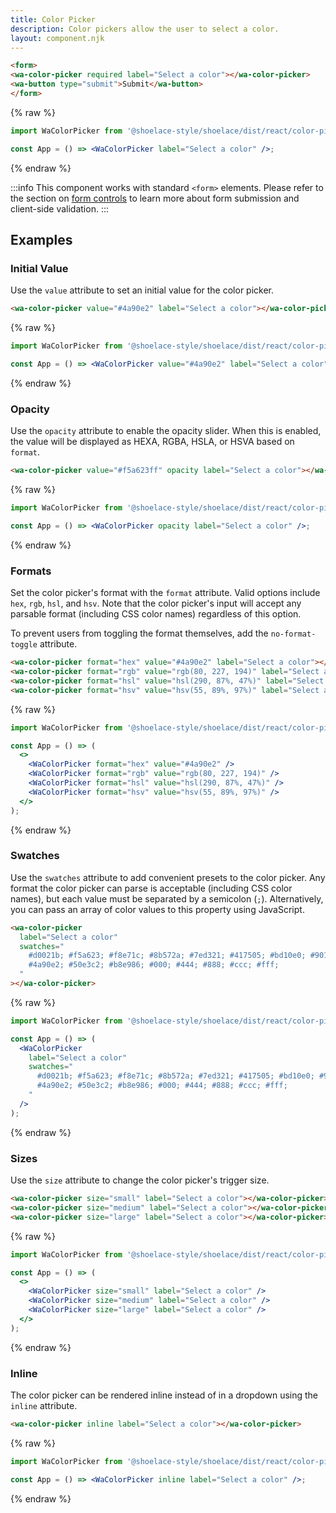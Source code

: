 ```yaml
---
title: Color Picker
description: Color pickers allow the user to select a color.
layout: component.njk
---
```


```html {.example}
<form>
<wa-color-picker required label="Select a color"></wa-color-picker>
<wa-button type="submit">Submit</wa-button>
</form>
```

{% raw %}
```jsx {.react}
import WaColorPicker from '@shoelace-style/shoelace/dist/react/color-picker';

const App = () => <WaColorPicker label="Select a color" />;
```
{% endraw %}

:::info
This component works with standard `<form>` elements. Please refer to the section on [form controls](/getting-started/form-controls) to learn more about form submission and client-side validation.
:::

## Examples

### Initial Value

Use the `value` attribute to set an initial value for the color picker.

```html {.example}
<wa-color-picker value="#4a90e2" label="Select a color"></wa-color-picker>
```

{% raw %}
```jsx {.react}
import WaColorPicker from '@shoelace-style/shoelace/dist/react/color-picker';

const App = () => <WaColorPicker value="#4a90e2" label="Select a color" />;
```
{% endraw %}

### Opacity

Use the `opacity` attribute to enable the opacity slider. When this is enabled, the value will be displayed as HEXA, RGBA, HSLA, or HSVA based on `format`.

```html {.example}
<wa-color-picker value="#f5a623ff" opacity label="Select a color"></wa-color-picker>
```

{% raw %}
```jsx {.react}
import WaColorPicker from '@shoelace-style/shoelace/dist/react/color-picker';

const App = () => <WaColorPicker opacity label="Select a color" />;
```
{% endraw %}

### Formats

Set the color picker's format with the `format` attribute. Valid options include `hex`, `rgb`, `hsl`, and `hsv`. Note that the color picker's input will accept any parsable format (including CSS color names) regardless of this option.

To prevent users from toggling the format themselves, add the `no-format-toggle` attribute.

```html {.example}
<wa-color-picker format="hex" value="#4a90e2" label="Select a color"></wa-color-picker>
<wa-color-picker format="rgb" value="rgb(80, 227, 194)" label="Select a color"></wa-color-picker>
<wa-color-picker format="hsl" value="hsl(290, 87%, 47%)" label="Select a color"></wa-color-picker>
<wa-color-picker format="hsv" value="hsv(55, 89%, 97%)" label="Select a color"></wa-color-picker>
```

{% raw %}
```jsx {.react}
import WaColorPicker from '@shoelace-style/shoelace/dist/react/color-picker';

const App = () => (
  <>
    <WaColorPicker format="hex" value="#4a90e2" />
    <WaColorPicker format="rgb" value="rgb(80, 227, 194)" />
    <WaColorPicker format="hsl" value="hsl(290, 87%, 47%)" />
    <WaColorPicker format="hsv" value="hsv(55, 89%, 97%)" />
  </>
);
```
{% endraw %}

### Swatches

Use the `swatches` attribute to add convenient presets to the color picker. Any format the color picker can parse is acceptable (including CSS color names), but each value must be separated by a semicolon (`;`). Alternatively, you can pass an array of color values to this property using JavaScript.

```html {.example}
<wa-color-picker
  label="Select a color"
  swatches="
    #d0021b; #f5a623; #f8e71c; #8b572a; #7ed321; #417505; #bd10e0; #9013fe;
    #4a90e2; #50e3c2; #b8e986; #000; #444; #888; #ccc; #fff;
  "
></wa-color-picker>
```

{% raw %}
```jsx {.react}
import WaColorPicker from '@shoelace-style/shoelace/dist/react/color-picker';

const App = () => (
  <WaColorPicker
    label="Select a color"
    swatches="
      #d0021b; #f5a623; #f8e71c; #8b572a; #7ed321; #417505; #bd10e0; #9013fe;
      #4a90e2; #50e3c2; #b8e986; #000; #444; #888; #ccc; #fff;
    "
  />
);
```
{% endraw %}

### Sizes

Use the `size` attribute to change the color picker's trigger size.

```html {.example}
<wa-color-picker size="small" label="Select a color"></wa-color-picker>
<wa-color-picker size="medium" label="Select a color"></wa-color-picker>
<wa-color-picker size="large" label="Select a color"></wa-color-picker>
```

{% raw %}
```jsx {.react}
import WaColorPicker from '@shoelace-style/shoelace/dist/react/color-picker';

const App = () => (
  <>
    <WaColorPicker size="small" label="Select a color" />
    <WaColorPicker size="medium" label="Select a color" />
    <WaColorPicker size="large" label="Select a color" />
  </>
);
```
{% endraw %}

### Inline

The color picker can be rendered inline instead of in a dropdown using the `inline` attribute.

```html {.example}
<wa-color-picker inline label="Select a color"></wa-color-picker>
```

{% raw %}
```jsx {.react}
import WaColorPicker from '@shoelace-style/shoelace/dist/react/color-picker';

const App = () => <WaColorPicker inline label="Select a color" />;
```
{% endraw %}